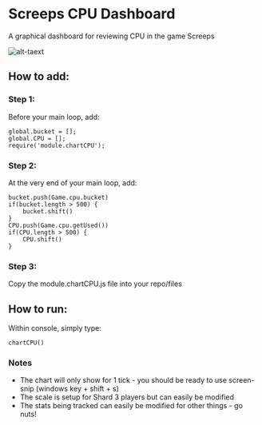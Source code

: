 # Screeps CPU Dashboard
A graphical dashboard for reviewing CPU in the game Screeps

![alt-taext](https://user-images.githubusercontent.com/119445189/213894868-956eb4a0-54da-47cc-889e-2374507f9e76.png)

## How to add:

### Step 1:

Before your main loop, add:
```
global.bucket = [];
global.CPU = [];
require('module.chartCPU');
```

### Step 2:

At the very end of your main loop, add:
```
bucket.push(Game.cpu.bucket)
if(bucket.length > 500) {
    bucket.shift()
}
CPU.push(Game.cpu.getUsed())
if(CPU.length > 500) {
    CPU.shift()
}
```

### Step 3:

Copy the module.chartCPU.js file into your repo/files

## How to run:

Within console, simply type:

```
chartCPU()
```

### Notes

- The chart will only show for 1 tick - you should be ready to use screen-snip (windows key + shift  + s)
- The scale is setup for Shard 3 players but can easily be modified
- The stats being tracked can easily be modified for other things - go nuts!
